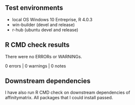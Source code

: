 
## Test environments
* local OS Windows 10 Entreprise, R 4.0.3
* win-builder (devel and release)
* r-hub (ubuntu devel and release)

## R CMD check results
There were no ERRORs or WARNINGs. 

0 errors | 0 warnings | 0 notes

## Downstream dependencies
I have also run R CMD check on downstream dependencies of affinitymatrix. 
All packages that I could install passed.
